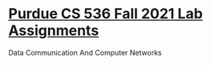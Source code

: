 # [Purdue CS 536 Fall 2021 Lab Assignments](https://www.cs.purdue.edu/homes/park/cs536/)

Data Communication And Computer Networks